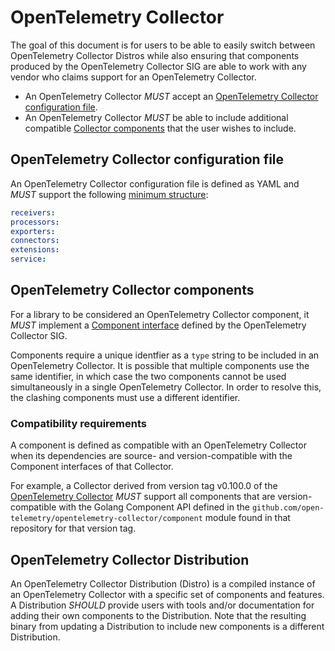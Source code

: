 <!--- Hugo front matter used to generate the website version of this page:
path_base_for_github_subdir:
  from: tmp/otel/specification/collector/_index.md
  to: collector/README.md
--->

# OpenTelemetry Collector

The goal of this document is for users to be able to easily switch between
OpenTelemetry Collector Distros while also ensuring that components produced by
the OpenTelemetry Collector SIG are able to work with any vendor who claims
support for an OpenTelemetry Collector.

- An OpenTelemetry Collector _MUST_ accept an [OpenTelemetry Collector configuration
  file](#opentelemetry-collector-configuration-file).
- An OpenTelemetry Collector _MUST_ be able to include additional compatible
  [Collector components](#opentelemetry-collector-components) that
  the user wishes to include.

## OpenTelemetry Collector configuration file

An OpenTelemetry Collector configuration file is defined as YAML and _MUST_ support
the following [minimum structure](https://pkg.go.dev/go.opentelemetry.io/collector/otelcol#Config):

```yaml
receivers:
processors:
exporters:
connectors:
extensions:
service:
```

## OpenTelemetry Collector components

For a library to be considered an OpenTelemetry Collector component, it _MUST_
implement a [Component interface](https://pkg.go.dev/go.opentelemetry.io/collector/component#Component)
defined by the OpenTelemetry Collector SIG.

Components require a unique identfier as a `type` string to be included in an OpenTelemetry
Collector. It is possible that multiple components use the same identifier, in which
case the two components cannot be used simultaneously in a single OpenTelemetry Collector. In
order to resolve this, the clashing components must use a different identifier.

### Compatibility requirements

A component is defined as compatible with an OpenTelemetry Collector when its dependencies are
source- and version-compatible with the Component interfaces of that Collector.

For example, a Collector derived from version tag v0.100.0 of the [OpenTelemetry Collector](https://github.com/open-telemetry/opentelemetry-collector) _MUST_ support all components that
are version-compatible with the Golang Component API defined in the `github.com/open-telemetry/opentelemetry-collector/component` module found in that repository for that version tag.

## OpenTelemetry Collector Distribution

An OpenTelemetry Collector Distribution (Distro) is a compiled instance
of an OpenTelemetry Collector with a specific set of components and features. A
Distribution _SHOULD_ provide users with tools and/or documentation for adding
their own components to the Distribution. Note that the resulting
binary from updating a Distribution to include new components
is a different Distribution.

